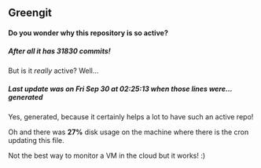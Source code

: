 ## Greengit

#### Do you wonder why this repository is so active?

##### After all it has 31830 commits!

But is it *really* active? Well...

##### Last update was on Fri Sep 30 at 02:25:13 when those lines were... generated

Yes, generated, because it certainly helps a lot to have such an active repo!

Oh and there was **27%** disk usage on the machine
where there is the cron updating this file.

Not the best way to monitor a VM in the cloud but it works! :)
